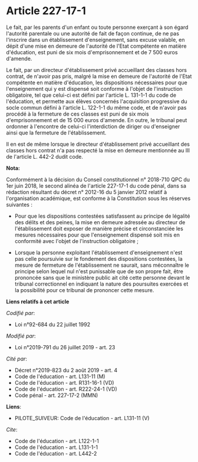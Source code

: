 # Article 227-17-1

Le fait, par les parents d'un enfant ou toute personne exerçant à son égard l'autorité parentale ou une autorité de fait de
façon continue, de ne pas l'inscrire dans un établissement d'enseignement, sans excuse valable, en dépit d'une mise en
demeure de l'autorité de l'Etat compétente en matière d'éducation, est puni de six mois d'emprisonnement et de 7 500 euros
d'amende. 

Le fait, par un directeur d'établissement privé accueillant des classes hors contrat, de n'avoir pas pris, malgré la mise en
demeure de l'autorité de l'Etat compétente en matière d'éducation, les dispositions nécessaires pour que l'enseignement qui y
est dispensé soit conforme à l'objet de l'instruction obligatoire, tel que celui-ci est défini par l'article L. 131-1-1 du
code de l'éducation, et permette aux élèves concernés l'acquisition progressive du socle commun défini à l'article L. 122-1-1
du même code, et de n'avoir pas procédé à la fermeture de ces classes est puni de six mois d'emprisonnement et de 15 000
euros d'amende. En outre, le tribunal peut ordonner à l'encontre de celui-ci l'interdiction de diriger ou d'enseigner ainsi
que la fermeture de l'établissement. 

Il en est de même lorsque le directeur d'établissement privé accueillant des classes hors contrat n'a pas respecté la mise en
demeure mentionnée au III de l'article L. 442-2 dudit code.

**Nota:**

Conformément à la décision du Conseil constitutionnel n° 2018-710 QPC du 1er juin 2018, le second alinéa de l'article
227-17-1 du code pénal, dans sa rédaction résultant du décret n° 2012-16 du 5 janvier 2012 relatif à l'organisation
académique, est conforme à la Constitution sous les réserves suivantes :

- Pour que les dispositions contestées satisfassent au principe de légalité des délits et des peines, la mise en demeure
adressée au directeur de l'établissement doit exposer de manière précise et circonstanciée les mesures nécessaires pour que
l'enseignement dispensé soit mis en conformité avec l'objet de l'instruction obligatoire ;

- Lorsque la personne exploitant l'établissement d'enseignement n'est pas celle poursuivie sur le fondement des dispositions
contestées, la mesure de fermeture de l'établissement ne saurait, sans méconnaître le principe selon lequel nul n'est
punissable que de son propre fait, être prononcée sans que le ministère public ait cité cette personne devant le tribunal
correctionnel en indiquant la nature des poursuites exercées et la possibilité pour ce tribunal de prononcer cette mesure.

**Liens relatifs à cet article**

_Codifié par_:

  - Loi n°92-684 du 22 juillet 1992

_Modifié par_:

  - Loi n°2019-791 du 26 juillet 2019 - art. 23

_Cité par_:

  - Décret n°2019-823 du 2 août 2019 - art. 4
  - Code de l'éducation - art. L131-11 (M)
  - Code de l'éducation - art. R131-16-1 (VD)
  - Code de l'éducation - art. R222-24-1 (VD)
  - Code pénal - art. 227-17-2 (MMN)

**Liens**:

  - PILOTE_SUIVEUR: Code de l'éducation - art. L131-11 (V)

_Cite_:

  - Code de l'éducation - art. L122-1-1
  - Code de l'éducation - art. L131-1-1
  - Code de l'éducation - art. L442-2
